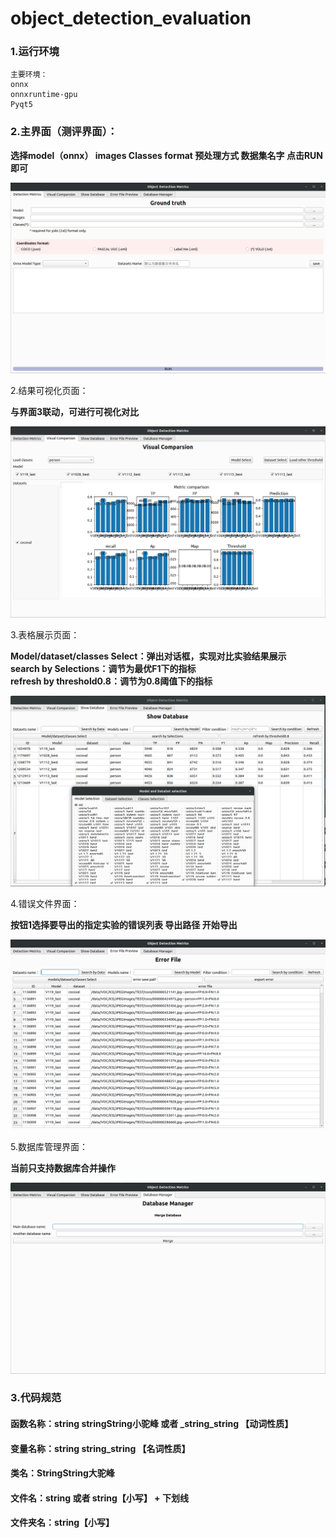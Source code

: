 # object_detection_evaluation
### 1.运行环境
```sybase
主要环境：
onnx
onnxruntime-gpu
Pyqt5
```
### 2.主界面（测评界面）：

**选择model（onnx） images Classes format 预处理方式 数据集名字 点击RUN即可**

![](src/window/main.png)

2.结果可视化页面：

**与界面3联动，可进行可视化对比**

![](src/window/visual_comparsion.png)

3.表格展示页面：

**Model/dataset/classes Select：弹出对话框，实现对比实验结果展示**    
**search by Selections：调节为最优F1下的指标**   
**refresh by threshold0.8：调节为0.8阈值下的指标**

![](src/window/show_database.png)

4.错误文件界面：

**按钮1选择要导出的指定实验的错误列表   导出路径    开始导出**

![](src/window/error_file.png)

5.数据库管理界面：

**当前只支持数据库合并操作**

![](src/window/DB_manager.png)

### 3.代码规范
#### 函数名称：string stringString小驼峰 或者 _string_string 【动词性质】
#### 变量名称：string string_string 【名词性质】
#### 类名：StringString大驼峰
#### 文件名：string 或者 string【小写】 + 下划线
#### 文件夹名：string【小写】